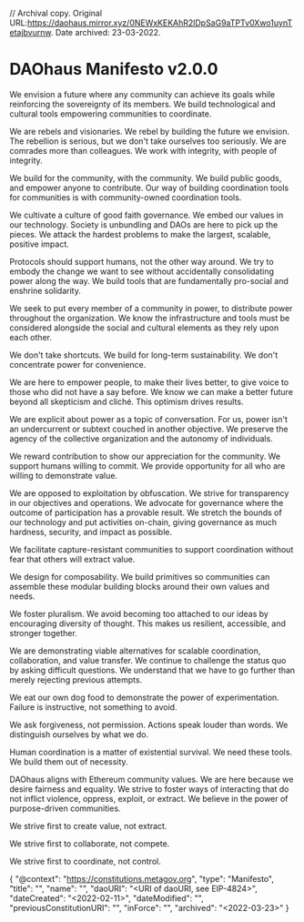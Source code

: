 // Archival copy. Original URL:https://daohaus.mirror.xyz/0NEWxKEKAhR2lDpSaG9aTPTv0Xwo1uynTetajbvurnw. Date archived: 23-03-2022.

# DAOhaus Manifesto v2.0.0

We envision a future where any community can achieve its goals while reinforcing the sovereignty of its members. We build technological and cultural tools empowering communities to coordinate.

We are rebels and visionaries. We rebel by building the future we envision. The rebellion is serious, but we don't take ourselves too seriously. We are comrades more than colleagues. We work with integrity, with people of integrity.

We build for the community, with the community. We build public goods, and empower anyone to contribute. Our way of building coordination tools for communities is with community-owned coordination tools.

We cultivate a culture of good faith governance. We embed our values in our technology. Society is unbundling and DAOs are here to pick up the pieces. We attack the hardest problems to make the largest, scalable, positive impact.

Protocols should support humans, not the other way around. We try to embody the change we want to see without accidentally consolidating power along the way. We build tools that are fundamentally pro-social and enshrine solidarity.

We seek to put every member of a community in power, to distribute power throughout the organization. We know the infrastructure and tools must be considered alongside the social and cultural elements as they rely upon each other.

We don't take shortcuts. We build for long-term sustainability. We don't concentrate power for convenience.

We are here to empower people, to make their lives better, to give voice to those who did not have a say before. We know we can make a better future beyond all skepticism and cliché. This optimism drives results.

We are explicit about power as a topic of conversation. For us, power isn't an undercurrent or subtext couched in another objective. We preserve the agency of the collective organization and the autonomy of individuals.

We reward contribution to show our appreciation for the community. We support humans willing to commit. We provide opportunity for all who are willing to demonstrate value.

We are opposed to exploitation by obfuscation. We strive for transparency in our objectives and operations. We advocate for governance where the outcome of participation has a provable result. We stretch the bounds of our technology and put activities on-chain, giving governance as much hardness, security, and impact as possible.

We facilitate capture-resistant communities to support coordination without fear that others will extract value.

We design for composability. We build primitives so communities can assemble these modular building blocks around their own values and needs.

We foster pluralism. We avoid becoming too attached to our ideas by encouraging diversity of thought. This makes us resilient, accessible, and stronger together.

We are demonstrating viable alternatives for scalable coordination, collaboration, and value transfer. We continue to challenge the status quo by asking difficult questions. We understand that we have to go further than merely rejecting previous attempts.

We eat our own dog food to demonstrate the power of experimentation. Failure is instructive, not something to avoid.

We ask forgiveness, not permission. Actions speak louder than words. We distinguish ourselves by what we do.

Human coordination is a matter of existential survival. We need these tools. We build them out of necessity.

DAOhaus aligns with Ethereum community values. We are here because we desire fairness and equality. We strive to foster ways of interacting that do not inflict violence, oppress, exploit, or extract. We believe in the power of purpose-driven communities.

We strive first to create value, not extract.

We strive first to collaborate, not compete.

We strive first to coordinate, not control.

{ 
  "@context": "https://constitutions.metagov.org",
  "type": "Manifesto",
  "title": "<DAOhaus Manifesto v2.0.0>",
  "name": "<name of the DAO>",
  "daoURI": "<URI of daoURI, see EIP-4824>",
  "dateCreated": "<2022-02-11>",
  "dateModified": "<YYYY-MM-DD>",
  "previousConstitutionURI": "<URI>",
  "inForce": "<True>",
  "archived": "<2022-03-23>"
}

